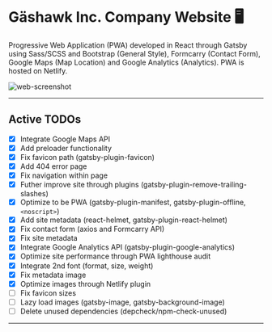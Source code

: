 # Gäshawk Inc. Company Website :desktop_computer:

Progressive Web Application (PWA) developed in React through Gatsby using Sass/SCSS and Bootstrap (General Style), Formcarry (Contact Form), Google Maps (Map Location) and Google Analytics (Analytics). PWA is hosted on Netlify.

![web-screenshot](https://user-images.githubusercontent.com/50670255/76829833-77589380-67fa-11ea-9de4-4f9874fd04e9.png)

---

## Active TODOs

- [x] Integrate Google Maps API
- [x] Add preloader functionality
- [x] Fix favicon path (gatsby-plugin-favicon)
- [x] Add 404 error page
- [x] Fix navigation within page
- [x] Futher improve site through plugins (gatsby-plugin-remove-trailing-slashes)
- [x] Optimize to be PWA (gatsby-plugin-manifest, gatsby-plugin-offline, `<noscript>`)
- [x] Add site metadata (react-helmet, gatsby-plugin-react-helmet)
- [x] Fix contact form (axios and Formcarry API)
- [x] Fix site metadata
- [x] Integrate Google Analytics API (gatsby-plugin-google-analytics)
- [x] Optimize site performance through PWA lighthouse audit
- [x] Integrate 2nd font (format, size, weight)
- [x] Fix metadata image
- [x] Optimize images through Netlify plugin
- [ ] Fix favicon sizes
- [ ] Lazy load images (gatsby-image, gatsby-background-image)
- [ ] Delete unused dependencies (depcheck/npm-check-unused)

---
